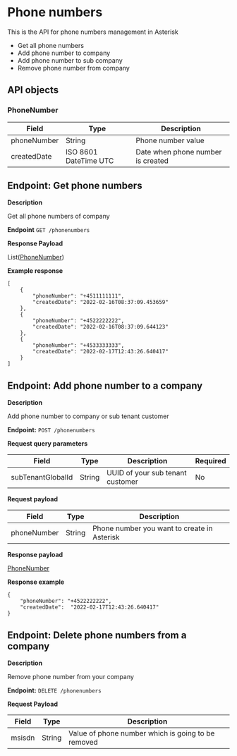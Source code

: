 # Phone numbers
This is the API for phone numbers management in Asterisk

* Get all phone numbers
* Add phone number to company
* Add phone number to sub company  
* Remove phone number from company

## API objects

### PhoneNumber

Field               | Type                                       | Description
------------------- | -------------------------------------------| -------------------------------
phoneNumber         | String                                     | Phone number value
createdDate         | ISO 8601 DateTime UTC                      | Date when phone number is created


## Endpoint: Get phone numbers

**Description**

Get all phone numbers of company

**Endpoint** `GET /phonenumbers`

**Response Payload**

List([PhoneNumber](/api/phone-numbers-api/#phonenumber))

**Example response**

```
[
    {
        "phoneNumber": "+4511111111",
        "createdDate": "2022-02-16T08:37:09.453659"
    },
    {
        "phoneNumber": "+4522222222",
        "createdDate": "2022-02-16T08:37:09.644123"
    },
    {
        "phoneNumber": "+4533333333",
        "createdDate": "2022-02-17T12:43:26.640417"
    }
]
```

## Endpoint: Add phone number to a company

**Description**

Add phone number to company or sub tenant customer

**Endpoint:** `POST /phonenumbers`

**Request query parameters**

| Field             | Type   | Description                      | Required |
|-------------------|--------|----------------------------------|----------|
| subTenantGlobalId | String | UUID of your sub tenant customer | No       |

**Request payload**

| Field       | Type   | Description                                 |
|-------------|--------|---------------------------------------------|
| phoneNumber | String | Phone number you want to create in Asterisk |

**Response payload**

[PhoneNumber](/api/phone-numbers-api/#phonenumber)

**Response example**

```
{
    "phoneNumber": "+4522222222",
    "createdDate":  "2022-02-17T12:43:26.640417"
}
```

## Endpoint: Delete phone numbers from a company

**Description**

Remove phone number from your company

**Endpoint:** `DELETE /phonenumbers`

**Request Payload**

Field             | Type          | Description
------------      | ------------  | ------------
msisdn            | String        | Value of phone number which is going to be removed

